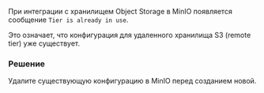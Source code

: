 При интеграции с хранилищем Object Storage в MinIO появляется сообщение `Tier is already in use`.

Это означает, что конфигурация для удаленного хранилища S3 (remote tier) уже существует.

### Решение

Удалите существующую конфигурацию в MinIO перед созданием новой.